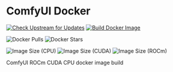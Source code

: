 # ComfyUI Docker

[![Check Upstream for Updates](https://github.com/KagurazakaNyaa/comfyui-docker/actions/workflows/update.yml/badge.svg)](https://github.com/KagurazakaNyaa/comfyui-docker/actions/workflows/update.yml)
[![Build Docker Image](https://github.com/KagurazakaNyaa/comfyui-docker/actions/workflows/docker.yml/badge.svg)](https://github.com/KagurazakaNyaa/comfyui-docker/actions/workflows/docker.yml)

![Docker Pulls](https://img.shields.io/docker/pulls/kagurazakanyaa/comfyui)
![Docker Stars](https://img.shields.io/docker/stars/kagurazakanyaa/comfyui)

![Image Size (CPU)](https://img.shields.io/docker/image-size/kagurazakanyaa/comfyui/cpu-latest?label=cpu-latest)
![Image Size (CUDA)](https://img.shields.io/docker/image-size/kagurazakanyaa/comfyui/cuda-latest?label=cuda-latest)
![Image Size (ROCm)](https://img.shields.io/docker/image-size/kagurazakanyaa/comfyui/rocm-latest?label=rocm-latest)

ComfyUI ROCm CUDA CPU docker image build
